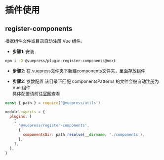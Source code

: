 # 插件使用
## register-components

<NpmBadge package="@vuepress/plugin-register-components" />

根据组件文件或目录自动注册 Vue 组件。

- **步骤1**: 安装

```bash
npm i -D @vuepress/plugin-register-components@next
```

- **步骤2**: 在.vuepress文件夹下新建components文件夹，里面存放组件

- **步骤2**: 参数配置 该目录下匹配 componentsPatterns 的文件会被自动注册为 Vue 组件  
具体配置请前往[官网](https://v2.vuepress.vuejs.org/zh/reference/plugin/register-components.html#%E9%85%8D%E7%BD%AE%E9%A1%B9)查看

```js
const { path } = require('@vuepress/utils')

module.exports = {
  plugins: [
    [
      '@vuepress/register-components',
      {
        componentsDir: path.resolve(__dirname, './components'),
      },
    ],
  ],
}
```